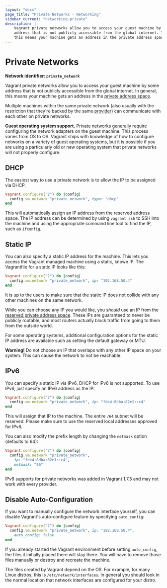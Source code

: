 ```yaml
---
layout: "docs"
page_title: "Private Networks - Networking"
sidebar_current: "networking-private"
description: |-
	Vagrant private networks allow you to access your guest machine by some
	address that is not publicly accessible from the global internet. In general,
	this means your machine gets an address in the private address space.
---
```


# Private Networks

**Network identifier: `private_network`**

Vagrant private networks allow you to access your guest machine by some address
that is not publicly accessible from the global internet. In general, this
means your machine gets an address in the [private address space](https://en.wikipedia.org/wiki/Private_network#Private_IPv4_address_spaces).

Multiple machines within the same private network (also usually with the
restriction that they're backed by the same [provider](/docs/providers/))
can communicate with each other on private networks.

<div class="alert alert-info">
	<strong>Guest operating system support.</strong> Private networks
	generally require configuring the network adapters on the guest
	machine. This process varies from OS to OS. Vagrant ships with
	knowledge of how to configure networks on a variety of guest
	operating systems, but it is possible if you are using a particularly
	old or new operating system that private networks will not properly
	configure.
</div>

## DHCP

The easiest way to use a private network is to allow the IP to be assigned
via DHCP.

```ruby
Vagrant.configure("2") do |config|
  config.vm.network "private_network", type: "dhcp"
end
```

This will automatically assign an IP address from the reserved address space.
The IP address can be determined by using `vagrant ssh` to SSH into the
machine and using the appropriate command line tool to find the IP,
such as `ifconfig`.

## Static IP

You can also specify a static IP address for the machine. This lets you
access the Vagrant managed machine using a static, known IP. The
Vagrantfile for a static IP looks like this:

```ruby
Vagrant.configure("2") do |config|
  config.vm.network "private_network", ip: "192.168.50.4"
end
```

It is up to the users to make sure that the static IP does not collide
with any other machines on the same network.

While you can choose any IP you would like, you _should_ use an IP from
the [reserved private address space](https://en.wikipedia.org/wiki/Private_network#Private_IPv4_address_spaces). These IPs are guaranteed to never be publicly routable,
and most routers actually block traffic from going to them from the
outside world.

For some operating systems, additional configuration options for the static
IP address are available such as setting the default gateway or MTU.

<div class="alert alert-warning">
	<strong>Warning!</strong> Do not choose an IP that overlaps with any
	other IP space on your system. This can cause the network to not be
	reachable.
</div>

## IPv6

You can specify a static IP via IPv6. DHCP for IPv6 is not supported.
To use IPv6, just specify an IPv6 address as the IP:

```ruby
Vagrant.configure("2") do |config|
  config.vm.network "private_network", ip: "fde4:8dba:82e1::c4"
end
```

This will assign that IP to the machine. The entire `/64` subnet will
be reserved. Please make sure to use the reserved local addresses approved
for IPv6.

You can also modify the prefix length by changing the `netmask` option
(defaults to 64):

```ruby
Vagrant.configure("2") do |config|
  config.vm.network "private_network",
    ip: "fde4:8dba:82e1::c4",
    netmask: "96"
end
```

IPv6 supports for private networks was added in Vagrant 1.7.5 and may
not work with every provider.

## Disable Auto-Configuration

If you want to manually configure the network interface yourself, you
can disable Vagrant's auto-configure feature by specifying `auto_config`:

```ruby
Vagrant.configure("2") do |config|
  config.vm.network "private_network", ip: "192.168.50.4",
    auto_config: false
end
```

If you already started the Vagrant environment before setting `auto_config`,
the files it initially placed there will stay there. You will have to remove
those files manually or destroy and recreate the machine.

The files created by Vagrant depend on the OS. For example, for many
Linux distros, this is `/etc/network/interfaces`. In general you should
look in the normal location that network interfaces are configured for your
distro.

